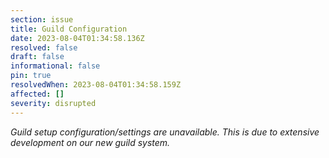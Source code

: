 ```yaml
---
section: issue
title: Guild Configuration
date: 2023-08-04T01:34:58.136Z
resolved: false
draft: false
informational: false
pin: true
resolvedWhen: 2023-08-04T01:34:58.159Z
affected: []
severity: disrupted
---
```

*Guild setup configuration/settings are unavailable. This is due to extensive development on our new guild system.*